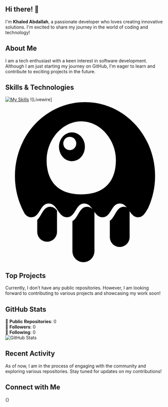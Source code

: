 ## Hi there! 👋

I'm **Khaled Abdallah**, a passionate developer who loves creating innovative solutions. I'm excited to share my journey in the world of coding and technology!

## About Me

I am a tech enthusiast with a keen interest in software development. Although I am just starting my journey on GitHub, I'm eager to learn and contribute to exciting projects in the future.

## Skills & Technologies

[![My Skills](https://skillicons.dev/icons?i=html,css,js,php,laravel,tailwind,bootstrap,alpinejs,mysql,wordpress,figma,git,github&perline=8)](https://skillicons.dev)
![Livewire]<svg role="img" viewBox="0 0 24 24" xmlns="http://www.w3.org/2000/svg"><title>Livewire</title><path d="M12.001 0C6.1735 0 1.4482 4.9569 1.4482 11.0723c0 2.0888.5518 4.0417 1.5098 5.709.2492.2796.544.4843.9649.4843 1.3388 0 1.2678-2.0644 2.6074-2.0644 1.3395 0 1.4111 2.0644 2.75 2.0644 1.3388 0 1.2659-2.0644 2.6054-2.0644.5845 0 .9278.3967 1.2403.8398-.2213-.2055-.4794-.3476-.8203-.3476-1.1956 0-1.3063 1.6771-2.2012 2.1406v4.5097c0 .9145.7418 1.6563 1.6562 1.6563.9145 0 1.6563-.7418 1.6563-1.6563v-5.8925c.308.4332.647.8144 1.2207.8144 1.3388 0 1.266-2.0644 2.6055-2.0644.465 0 .7734.2552 1.039.58-.1294-.0533-.2695-.0878-.4297-.0878-1.1582 0-1.296 1.574-2.1171 2.0937v2.4356c0 .823.6672 1.4902 1.4902 1.4902s1.4902-.6672 1.4902-1.4902V16.371c.3234.4657.6684.8945 1.2774.8945.7955 0 1.093-.7287 1.4843-1.3203.6878-1.4704 1.0743-3.1245 1.0743-4.873C22.5518 4.9569 17.8284 0 12.001 0zm-.5664 2.877c2.8797 0 5.2148 2.7836 5.2148 5.8066 0 3.023-1.5455 5.1504-5.2148 5.1504-3.6693 0-5.2149-2.1274-5.2149-5.1504S8.5548 2.877 11.4346 2.877zM10.0322 4.537a1.9554 2.1583 0 00-1.955 2.1582 1.9554 2.1583 0 001.955 2.1582 1.9554 2.1583 0 001.9551-2.1582 1.9554 2.1583 0 00-1.955-2.1582zm-.3261.664a.9777.9961 0 01.9785.9962.9777.9961 0 01-.9785.996.9777.9961 0 01-.9766-.996.9777.9961 0 01.9766-.9961zM6.7568 15.6935c-1.0746 0-1.2724 1.3542-1.9511 1.9648v1.7813c0 .823.6672 1.4902 1.4902 1.4902s1.4902-.6672 1.4902-1.4902v-3.1817c-.2643-.3237-.5767-.5644-1.0293-.5644Z"/></svg>

## Top Projects

Currently, I don't have any public repositories. However, I am looking forward to contributing to various projects and showcasing my work soon!

## GitHub Stats

🌟 **Public Repositories**: 0  
👥 **Followers**: 0  
👤 **Following**: 0  
![GitHub Stats](https://github-readme-stats.vercel.app/api?username=khaledAbdalah&show_icons=true&theme=radical)

## Recent Activity

As of now, I am in the process of engaging with the community and exploring various repositories. Stay tuned for updates on my contributions!

## Connect with Me

{}
